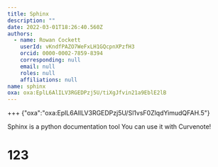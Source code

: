 ```yaml
---
title: Sphinx
description: ""
date: 2022-03-01T18:26:40.560Z
authors:
  - name: Rowan Cockett
    userId: vKndfPAZO7WeFxLH1GQcpnXPzfH3
    orcid: 0000-0002-7859-8394
    corresponding: null
    email: null
    roles: null
    affiliations: null
name: sphinx
oxa: oxa:EplL6AlILV3RGEDPzj5U/tiXgJfvin21a9EblE2lB
---
```


+++ {"oxa":"oxa:EplL6AlILV3RGEDPzj5U/Sl1vsF0ZlqdYimudQFAH.5"}

Sphinx is a python documentation tool You can use it with Curvenote!

# 123

